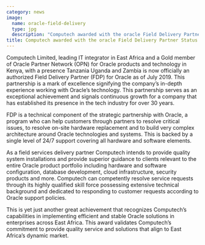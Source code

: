 ```yaml
---
category: news
image:
  name: oracle-field-delivery
  type: jpg
  description: "Computech awarded with the oracle Field Delivery Partner Status (FDP)"
title: Computech awarded with the oracle Field Delivery Partner Status (FDP)
---
```


Computech Limited, leading IT integrator in East Africa and a Gold member of Oracle Partner Network (OPN) for Oracle products and technology in Kenya, with a presence Tanzania Uganda and Zambia is now officially an authorized Field Delivery Partner (FDP) for Oracle as of July 2019. This partnership is a mark of excellence signifying the company’s in-depth experience working with Oracle’s technology. This partnership serves as an exceptional achievement and signals continuous growth for a company that has established its presence in the tech industry for over 30 years.

FDP is a technical component of the strategic partnership with Oracle, a program who can help customers through partners to resolve critical issues, to resolve on-site hardware replacement and to build very complex architecture around Oracle technologies and systems. This is backed by a single level of 24/7 support covering all hardware and software elements. 
 
As a field services delivery partner Computech intends to provide quality system installations and provide superior guidance to clients relevant to the entire Oracle product portfolio including hardware and software configuration, database development, cloud infrastructure, security products and more. Computech can competently resolve service requests through its highly qualified skill force possessing extensive technical background and dedicated to responding to customer requests according to Oracle support policies. 

This is yet just another great achievement that recognizes Computech’s capabilities in implementing efficient and stable Oracle solutions in enterprises across East Africa. This award validates Computech’s commitment to provide quality service and solutions that align to East Africa’s dynamic market. 

